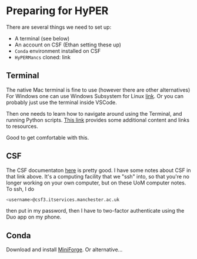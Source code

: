 # Preparing for HyPER

There are several things we need to set up:
* A terminal (see below)
* An account on CSF (Ethan setting these up)
* `Conda` environment installed on CSF
* `HyPERMancs` cloned: link

## Terminal
The native Mac terminal is fine to use (however there are other alternatives)
For Windows one can use Windows Subsystem for Linux [link](https://learn.microsoft.com/en-us/windows/wsl/install).
Or you can probably just use the terminal inside VSCode.

Then one needs to learn how to navigate around using the Terminal, and running Python scripts. 
[This link](https://github.com/els285/SummerProjects24/blob/main/TechnicalPrereqs.md) provides some additional content and links to resources.

Good to get comfortable with this.

## CSF
The CSF documentaton [here](https://ri.itservices.manchester.ac.uk/csf3/) is pretty good.
I have some notes about CSF in that link above. It's a computing facility that we "ssh" into, so that you're no longer working on your own computer, but on these UoM computer notes.
To ssh, I do
```bash
<username>@csf3.itservices.manchester.ac.uk
```
then put in my password, then I have to two-factor authenticate using the Duo app on my phone.

## Conda 
Download and install [MiniForge](https://github.com/conda-forge/miniforge). Or alternative...
